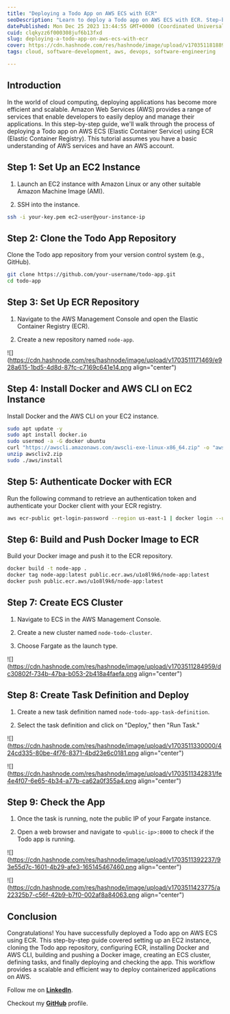```yaml
---
title: "Deploying a Todo App on AWS ECS with ECR"
seoDescription: "Learn to deploy a Todo app on AWS ECS with ECR. Step-by-step guide for setting up EC2, Docker, ECR, and ECS clusters. Dive into cloud deployment now!"
datePublished: Mon Dec 25 2023 13:44:55 GMT+0000 (Coordinated Universal Time)
cuid: clqkyzz6f000308juf6b13fxd
slug: deploying-a-todo-app-on-aws-ecs-with-ecr
cover: https://cdn.hashnode.com/res/hashnode/image/upload/v1703511818891/8c3472de-70ca-4c25-92b6-8b031d523536.png
tags: cloud, software-development, aws, devops, software-engineering

---
```


## Introduction

In the world of cloud computing, deploying applications has become more efficient and scalable. Amazon Web Services (AWS) provides a range of services that enable developers to easily deploy and manage their applications. In this step-by-step guide, we'll walk through the process of deploying a Todo app on AWS ECS (Elastic Container Service) using ECR (Elastic Container Registry). This tutorial assumes you have a basic understanding of AWS services and have an AWS account.

## Step 1: Set Up an EC2 Instance

1. Launch an EC2 instance with Amazon Linux or any other suitable Amazon Machine Image (AMI).
    
2. SSH into the instance.
    

```bash
ssh -i your-key.pem ec2-user@your-instance-ip
```

## Step 2: Clone the Todo App Repository

Clone the Todo app repository from your version control system (e.g., GitHub).

```bash
git clone https://github.com/your-username/todo-app.git
cd todo-app
```

## Step 3: Set Up ECR Repository

1. Navigate to the AWS Management Console and open the Elastic Container Registry (ECR).
    
2. Create a new repository named `node-app`.
    

![](https://cdn.hashnode.com/res/hashnode/image/upload/v1703511171469/e928a615-1bd5-4d8d-87fc-c7169c641e14.png align="center")

## Step 4: Install Docker and AWS CLI on EC2 Instance

Install Docker and the AWS CLI on your EC2 instance.

```bash
sudo apt update -y
sudo apt install docker.io
sudo usermod -a -G docker ubuntu
curl "https://awscli.amazonaws.com/awscli-exe-linux-x86_64.zip" -o "awscliv2.zip"
unzip awscliv2.zip
sudo ./aws/install
```

## Step 5: Authenticate Docker with ECR

Run the following command to retrieve an authentication token and authenticate your Docker client with your ECR registry.

```bash
aws ecr-public get-login-password --region us-east-1 | docker login --username AWS --password-stdin public.ecr.aws/u1o8l9k6
```

## Step 6: Build and Push Docker Image to ECR

Build your Docker image and push it to the ECR repository.

```bash
docker build -t node-app .
docker tag node-app:latest public.ecr.aws/u1o8l9k6/node-app:latest
docker push public.ecr.aws/u1o8l9k6/node-app:latest
```

## Step 7: Create ECS Cluster

1. Navigate to ECS in the AWS Management Console.
    
2. Create a new cluster named `node-todo-cluster`.
    
3. Choose Fargate as the launch type.
    

![](https://cdn.hashnode.com/res/hashnode/image/upload/v1703511284959/dc30802f-734b-47ba-b053-2b418a4faefa.png align="center")

## Step 8: Create Task Definition and Deploy

1. Create a new task definition named `node-todo-app-task-definition`.
    
2. Select the task definition and click on "Deploy," then "Run Task."
    

![](https://cdn.hashnode.com/res/hashnode/image/upload/v1703511330000/424cd335-80be-4f76-8371-4bd23e6c0181.png align="center")

![](https://cdn.hashnode.com/res/hashnode/image/upload/v1703511342831/fe4e4f07-6e65-4b34-a77b-ca62a0f355a4.png align="center")

## Step 9: Check the App

1. Once the task is running, note the public IP of your Fargate instance.
    
2. Open a web browser and navigate to `<public-ip>:8000` to check if the Todo app is running.
    

![](https://cdn.hashnode.com/res/hashnode/image/upload/v1703511392237/93e55d7c-1601-4b29-afe3-165145467460.png align="center")

![](https://cdn.hashnode.com/res/hashnode/image/upload/v1703511423775/a22325b7-c56f-42b9-b7f0-002af8a84063.png align="center")

## Conclusion

Congratulations! You have successfully deployed a Todo app on AWS ECS using ECR. This step-by-step guide covered setting up an EC2 instance, cloning the Todo app repository, configuring ECR, installing Docker and AWS CLI, building and pushing a Docker image, creating an ECS cluster, defining tasks, and finally deploying and checking the app. This workflow provides a scalable and efficient way to deploy containerized applications on AWS.

Follow me on [**LinkedIn**](https://www.linkedin.com/in/arjunmenon-devops/).

Checkout my [**GitHub**](https://github.com/ArjunMnn) profile.